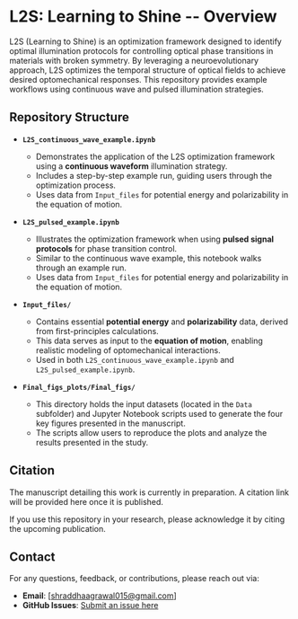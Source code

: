 # L2S: Learning to Shine -- Overview 
L2S (Learning to Shine) is an optimization framework designed to identify optimal illumination protocols for controlling optical phase transitions in materials with broken symmetry. By leveraging a neuroevolutionary approach, L2S optimizes the temporal structure of optical fields to achieve desired optomechanical responses. This repository provides example workflows using continuous wave and pulsed illumination strategies.  

## Repository Structure  

- **`L2S_continuous_wave_example.ipynb`**  
  - Demonstrates the application of the L2S optimization framework using a **continuous waveform** illumination strategy.  
  - Includes a step-by-step example run, guiding users through the optimization process.  
  - Uses data from `Input_files` for potential energy and polarizability in the equation of motion.  

- **`L2S_pulsed_example.ipynb`**  
  - Illustrates the optimization framework when using **pulsed signal protocols** for phase transition control.  
  - Similar to the continuous wave example, this notebook walks through an example run.  
  - Uses data from `Input_files` for potential energy and polarizability in the equation of motion.  

- **`Input_files/`**  
  - Contains essential **potential energy** and **polarizability** data, derived from first-principles calculations.  
  - This data serves as input to the **equation of motion**, enabling realistic modeling of optomechanical interactions.  
  - Used in both `L2S_continuous_wave_example.ipynb` and `L2S_pulsed_example.ipynb`.  

- **`Final_figs_plots/Final_figs/`**  
  - This directory holds the input datasets (located in the `Data` subfolder) and Jupyter Notebook scripts used to generate the four key figures presented in the manuscript.  
  - The scripts allow users to reproduce the plots and analyze the results presented in the study.  

## Citation  

The manuscript detailing this work is currently in preparation. A citation link will be provided here once it is published.  

If you use this repository in your research, please acknowledge it by citing the upcoming publication.  

## Contact

For any questions, feedback, or contributions, please reach out via:  

- **Email**: [shraddhaagrawal015@gmail.com]  
- **GitHub Issues**: [Submit an issue here](https://github.com/Sraddha-Agrawal/L2S/issues)  


